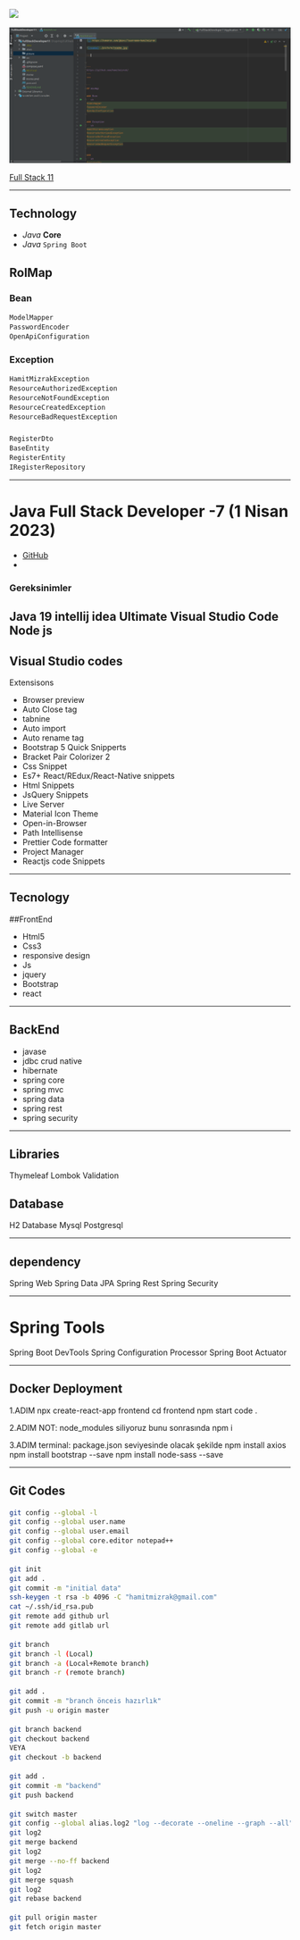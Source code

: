 ![](https://komarev.com/ghpvc/?username=hamitmizrak)

![readme](./picture/readme.png)

[Full Stack 11](https://github.com/hamitmizrak/FullStackDeveloper11.git)

---

## Technology
- *Java*  **Core**
- *Java* `Spring Boot`

## RolMap

### Bean
```sh
ModelMapper
PasswordEncoder
OpenApiConfiguration
```

### Exception
```sh
HamitMizrakException
ResourceAuthorizedException
ResourceNotFoundException
ResourceCreatedException
ResourceBadRequestException
```

### 
```sh
RegisterDto
BaseEntity
RegisterEntity
IRegisterRepository
```


---
#  Java Full Stack Developer -7 (1 Nisan  2023)
* [GitHub](https://github.com/hamitmizrak/Turgut_Ozal_University_JavaTutorialsCommonData)
*
### Gereksinimler
Java 19
intellij idea Ultimate
Visual Studio Code
Node js
---

## Visual Studio codes
Extensisons
- Browser preview
- Auto Close tag
- tabnine
- Auto import
- Auto rename tag
- Bootstrap 5 Quick Snipperts
- Bracket Pair Colorizer 2
- Css Snippet
- Es7+ React/REdux/React-Native snippets
- Html Snippets
- JsQuery Snippets
- Live Server
- Material Icon Theme
- Open-in-Browser
- Path Intellisense
- Prettier Code formatter
- Project Manager
- Reactjs code Snippets
---

## Tecnology
##FrontEnd
- Html5
- Css3
- responsive design
- Js
- jquery
- Bootstrap
- react


---

## BackEnd
* javase
* jdbc crud native
* hibernate
* spring core
* spring mvc
* spring data
* spring rest
* spring security

---

## Libraries
Thymeleaf
Lombok
Validation

## Database
H2 Database
Mysql
Postgresql

---
## dependency
Spring Web
Spring Data JPA
Spring Rest
Spring Security

---
# Spring Tools
Spring Boot DevTools
Spring Configuration Processor
Spring Boot Actuator

---

## Docker Deployment

1.ADIM
npx create-react-app frontend
cd frontend
npm start
code .

2.ADIM
NOT: node_modules siliyoruz bunu sonrasında
npm i

3.ADIM
terminal: package.json seviyesinde olacak şekilde
npm install axios
npm install bootstrap --save
npm install node-sass --save

---
## Git Codes
```sh 
git config --global -l
git config --global user.name
git config --global user.email
git config --global core.editor notepad++
git config --global -e

git init
git add .
git commit -m "initial data"
ssh-keygen -t rsa -b 4096 -C "hamitmizrak@gmail.com"
cat ~/.ssh/id_rsa.pub
git remote add github url
git remote add gitlab url

git branch 
git branch -l (Local)
git branch -a (Local+Remote branch)
git branch -r (remote branch)

git add .
git commit -m "branch önceis hazırlık"
git push -u origin master

git branch backend
git checkout backend
VEYA
git checkout -b backend

git add .
git commit -m "backend"
git push backend

git switch master
git config --global alias.log2 "log --decorate --oneline --graph --all"
git log2
git merge backend
git log2
git merge --no-ff backend
git log2
git merge squash
git log2
git rebase backend

git pull origin master
git fetch origin master

```


